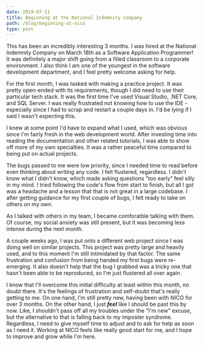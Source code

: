 ```yaml
---
date: 2019-07-11
title: Beginning at the National Indemnity Company
path: /blog/beginning-at-nico
type: post
---
```


This has been an incredibly interesting 3 months. I was hired at the National Indemnity Company on March 18th as a Software Application Programmer! It was definitely a major shift going from a filled classroom to a corporate environment. I also think I am one of the youngest in the software development department, and I feel pretty welcome asking for help.

For the first month, I was tasked with making a practice project. It was pretty open-ended with its requirements, though I did need to use their particular tech stack. It was the first time I've used Visual Studio, .NET Core, and SQL Server. I was really frustrated not knowing how to use the IDE - especially since I had to scrap and restart a couple days in. I'd be lying if I said I wasn't expecting this.

I knew at some point I'd have to expand what I used, which was obvious since I'm fairly fresh in the web development world. After investing time into reading the documentation and other related tutorials, I was able to show off more of my own specialties. It was a rather peaceful time compared to being put on actual projects.

The bugs passed to me were low priority, since I needed time to read before even thinking about writing any code. I felt flustered, regardless. I didn't know what I didn't know, which made asking questions "too early" feel silly in my mind. I tried following the code's flow from start to finish, but all I got was a headache and a lesson that that is not great in a large codebase. I after getting guidance for my first couple of bugs, I felt ready to take on others on my own.

As I talked with others in my team, I became comforatble talking with them. Of course, my social anxiety was still present, but it was becoming less intense during the next month.

A couple weeks ago, I was put onto a different web project since I was doing well on similar projects. This project was pretty large and heavily used, and to this moment I'm still intimidated by that factor. The same frustration and confusion from being handed my first bugs were re-emerging. It also doesn't help that the bug I grabbed was a tricky one that hasn't been able to be reproduced, so I'm just flustered all over again.

I know that I'll overcome this initial difficulty at least within this month, no doubt there. It's the feelings of frustration and self-doubt that's really getting to me. On one hand, I'm still pretty new, having been with NICO for over 3 months. On the other hand, I just **_feel_** like I should be past this by now. Like, I shouldn't pass off all my troubles under the "I'm new" excuse, but the alternative to that is falling back to my imposter syndrome. Regardless, I need to give myself time to adjust and to ask for help as soon as I need it. Working at NICO feels like really good start for me, and I hope to improve and grow while I'm here.
